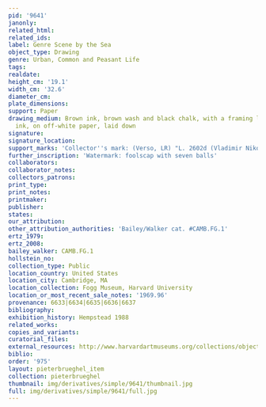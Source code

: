```yaml
---
pid: '9641'
janonly: 
related_html: 
related_ids: 
label: Genre Scene by the Sea
object_type: Drawing
genre: Urban, Common and Peasant Life
tags: 
realdate: 
height_cm: '19.1'
width_cm: '32.6'
diameter_cm: 
plate_dimensions: 
support: Paper
drawing_medium: Brown ink, brown wash and black chalk, with a framing line in brown
  ink, on off-white paper, laid down
signature: 
signature_location: 
support_marks: 'Collector''s mark: (Verso, LR) "L. 2602d (Vladimir Nikolaevitch Argoutinsky-Dolgoroukoff)"'
further_inscription: 'Watermark: foolscap with seven balls'
collaborators: 
collaborator_notes: 
collectors_patrons: 
print_type: 
print_notes: 
printmaker: 
publisher: 
states: 
our_attribution: 
other_attribution_authorities: 'Bailey/Walker cat. #CAMB.FG.1'
ertz_1979: 
ertz_2008: 
bailey_walker: CAMB.FG.1
hollstein_no: 
collection_type: Public
location_country: United States
location_city: Cambridge, MA
location_collection: Fogg Museum, Harvard University
location_or_most_recent_sale_notes: '1969.96'
provenance: 6633|6634|6635|6636|6637
bibliography: 
exhibition_history: Hempstead 1988
related_works: 
copies_and_variants: 
curatorial_files: 
external_resources: http://www.harvardartmuseums.org/collections/object/296158?position=0
biblio: 
order: '975'
layout: pieterbrueghel_item
collection: pieterbrueghel
thumbnail: img/derivatives/simple/9641/thumbnail.jpg
full: img/derivatives/simple/9641/full.jpg
---
```

